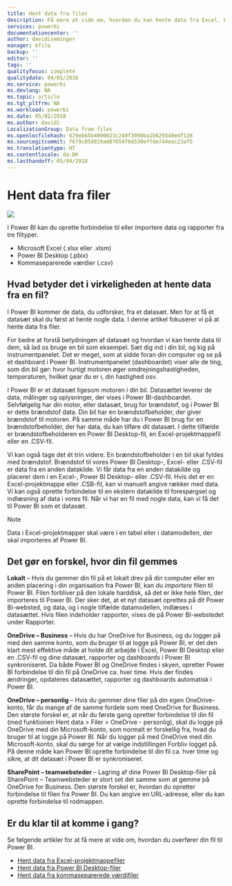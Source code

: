 ```yaml
---
title: Hent data fra filer
description: Få mere at vide om, hvordan du kan hente data fra Excel, Power BI Desktop og CSC-filer til Power BI
services: powerbi
documentationcenter: ''
author: davidiseminger
manager: kfile
backup: ''
editor: ''
tags: ''
qualityfocus: complete
qualitydate: 04/01/2016
ms.service: powerbi
ms.devlang: NA
ms.topic: article
ms.tgt_pltfrm: NA
ms.workload: powerbi
ms.date: 05/02/2018
ms.author: davidi
LocalizationGroup: Data from files
ms.openlocfilehash: 629eb65b4090023c24df3098ba1b629349edf128
ms.sourcegitcommit: f679c05d029ad0765976d530effde744eac23af5
ms.translationtype: HT
ms.contentlocale: da-DK
ms.lasthandoff: 05/04/2018
---
```

# <a name="get-data-from-files"></a>Hent data fra filer
![](media/service-get-data-from-files/file_icons.png)

I Power BI kan du oprette forbindelse til eller importere data og rapporter fra tre filtyper.

* Microsoft Excel (.xlsx eller .xlsm)
* Power BI Desktop (.pbix)
* Kommaseparerede værdier (.csv)

## <a name="what-does-get-data-from-a-file-really-mean"></a>Hvad betyder det i virkeligheden at hente data fra en fil?
I Power BI kommer de data, du udforsker, fra et datasæt. Men for at få et datasæt skal du først at hente nogle data. I denne artikel fokuserer vi på at hente data fra filer.

For bedre at forstå betydningen af datasæt og hvordan vi kan hente data til dem, så lad os bruge en bil som eksempel. Sæt dig ind i din bil, og kig på instrumentpanelet. Det er meget, som at sidde foran din computer og se på et dashboard i Power BI. Instrumentpanelet (dashboardet) viser alle de ting, som din bil gør: hvor hurtigt motoren øger omdrejningshastigheden, temperaturen, hvilket gear du er i, din hastighed osv.

I Power BI er et datasæt ligesom motoren i din bil. Datasættet leverer de data, målinger og oplysninger, der vises i Power BI-dashboardet. Selvfølgelig har din motor, eller datasæt, brug for brændstof, og i Power BI er dette brændstof data. Din bil har en brændstofbeholder, der giver brændstof til motoren. På samme måde har du i Power BI brug for en brændstofbeholder, der har data, du kan tilføre dit datasæt. I dette tilfælde er brændstofbeholderen en Power BI Desktop-fil, en Excel-projektmappefil eller en .CSV-fil.

Vi kan også tage det ét trin videre. En brændstofbeholder i en bil skal fyldes med brændstof. Brændstof til vores Power BI Desktop-, Excel- eller .CSV-fil er data fra en anden datakilde. Vi får data fra en anden datakilde og placerer dem i en Excel-, Power BI Desktop- eller .CSV-fil. Hvis det er en Excel-projektmappe eller .CSB-fil, kan vi manuelt angive rækker med data. Vi kan også oprette forbindelse til en ekstern datakilde til forespørgsel og indlæsning af data i vores fil. Når vi har en fil med nogle data, kan vi få det til Power BI som et datasæt.

> [!NOTE]
> Data i Excel-projektmapper skal være i en tabel eller i datamodellen, der skal importeres af Power BI.
> 
> 

## <a name="where-your-file-is-saved-makes-a-difference"></a>Det gør en forskel, hvor din fil gemmes
**Lokalt** – Hvis du gemmer din fil på et lokalt drev på din computer eller en anden placering i din organisation fra Power BI, kan du *importere* filen til Power BI. Filen forbliver på den lokale harddisk, så det er ikke hele filen, der importeres til Power BI. Der sker det, at et nyt datasæt oprettes på dit Power BI-websted, og data, og i nogle tilfælde datamodellen, indlæses i datasættet. Hvis filen indeholder rapporter, vises de på Power BI-webstedet under Rapporter.

**OneDrive – Business** – Hvis du har OneDrive for Business, og du logger på med den samme konto, som du bruger til at logge på Power BI, er det den klart mest effektive måde at holde dit arbejde i Excel, Power BI Desktop eller en .CSV-fil og dine datasæt, rapporter og dashboards i Power BI synkroniseret. Da både Power BI og OneDrive findes i skyen, opretter Power BI forbindelse til din fil på OneDrive ca. hver time. Hvis der findes ændringer, opdateres datasættet, rapporter og dashboards automatisk i Power BI.

**OneDrive – personlig** – Hvis du gemmer dine filer på din egen OneDrive-konto, får du mange af de samme fordele som med OneDrive for Business. Den største forskel er, at når du første gang opretter forbindelse til din fil (med funktionen Hent data > Filer > OneDrive - personlig), skal du logge på OneDrive med din Microsoft-konto, som normalt er forskellig fra, hvad du bruger til at logge på Power BI. Når du logger på med OneDrive med din Microsoft-konto, skal du sørge for at vælge indstillingen Forbliv logget på. På denne måde kan Power BI oprette forbindelse til din fil ca. hver time og sikre, at dit datasæt i Power BI er synkroniseret.

**SharePoint – teamwebsteder** – Lagring af dine Power BI Desktop-filer på SharePoint – Teamwebsteder er stort set det samme som at gemme på OneDrive for Business. Den største forskel er, hvordan du opretter forbindelse til filen fra Power BI. Du kan angive en URL-adresse, eller du kan oprette forbindelse til rodmappen.

## <a name="ready-to-get-started"></a>Er du klar til at komme i gang?
Se følgende artikler for at få mere at vide om, hvordan du overfører din fil til Power BI.

* [Hent data fra Excel-projektmappefiler](service-excel-workbook-files.md)
* [Hent data fra Power BI Desktop-filer](service-desktop-files.md)
* [Hent data fra kommaseparerede værdifiler](service-comma-separated-value-files.md)

